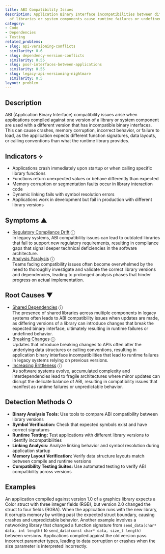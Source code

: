 ```yaml
---
title: ABI Compatibility Issues
description: Application Binary Interface incompatibilities between different versions
  of libraries or system components cause runtime failures or undefined behavior.
category:
- Code
- Dependencies
- Testing
related_problems:
- slug: api-versioning-conflicts
  similarity: 0.6
- slug: dependency-version-conflicts
  similarity: 0.55
- slug: poor-interfaces-between-applications
  similarity: 0.55
- slug: legacy-api-versioning-nightmare
  similarity: 0.5
layout: problem
---
```


## Description

ABI (Application Binary Interface) compatibility issues arise when applications compiled against one version of a library or system component are used with a different version that has incompatible binary interfaces. This can cause crashes, memory corruption, incorrect behavior, or failure to load, as the application expects different function signatures, data layouts, or calling conventions than what the runtime library provides.


## Indicators ⟡

- Applications crash immediately upon startup or when calling specific library functions
- Functions return unexpected values or behave differently than expected
- Memory corruption or segmentation faults occur in library interaction code
- Dynamic linking fails with symbol resolution errors
- Applications work in development but fail in production with different library versions


## Symptoms ▲

- [Regulatory Compliance Drift](regulatory-compliance-drift.md) <span class="info-tooltip" title="Confidence: 0.354, Strength: 0.629">ⓘ</span>
<br/>  In legacy systems, ABI compatibility issues can lead to outdated libraries that fail to support new regulatory requirements, resulting in compliance gaps that signal deeper technical deficiencies in the software architecture.
- [Analysis Paralysis](analysis-paralysis.md) <span class="info-tooltip" title="Confidence: 0.351, Strength: 0.762">ⓘ</span>
<br/>  Teams facing compatibility issues often become overwhelmed by the need to thoroughly investigate and validate the correct library versions and dependencies, leading to prolonged analysis phases that hinder progress on actual implementation.

## Root Causes ▼

- [Shared Dependencies](shared-dependencies.md) <span class="info-tooltip" title="Confidence: 0.411, Strength: 0.949">ⓘ</span>
<br/>  The presence of shared libraries across multiple components in legacy systems often leads to ABI compatibility issues when updates are made, as differing versions of a library can introduce changes that break the expected binary interface, ultimately resulting in runtime failures or undefined behavior.
- [Breaking Changes](breaking-changes.md) <span class="info-tooltip" title="Confidence: 0.348, Strength: 0.812">ⓘ</span>
<br/>  Updates that introduce breaking changes to APIs often alter the underlying data structures or calling conventions, resulting in application binary interface incompatibilities that lead to runtime failures in legacy systems relying on previous versions.
- [Increasing Brittleness](increasing-brittleness.md) <span class="info-tooltip" title="Confidence: 0.325, Strength: 0.825">ⓘ</span>
<br/>  As software systems evolve, accumulated complexity and interdependencies lead to fragile architectures where minor updates can disrupt the delicate balance of ABI, resulting in compatibility issues that manifest as runtime failures or unpredictable behavior.

## Detection Methods ○

- **Binary Analysis Tools:** Use tools to compare ABI compatibility between library versions
- **Symbol Verification:** Check that expected symbols exist and have correct signatures
- **Runtime Testing:** Test applications with different library versions to identify incompatibilities
- **Linking Analysis:** Analyze linking behavior and symbol resolution during application startup
- **Memory Layout Verification:** Verify data structure layouts match between compile and runtime versions
- **Compatibility Testing Suites:** Use automated testing to verify ABI compatibility across versions


## Examples

An application compiled against version 1.0 of a graphics library expects a Color struct with three integer fields (RGB), but version 2.0 changed the struct to four fields (RGBA). When the application runs with the new library, it corrupts memory by writing past the expected struct boundary, causing crashes and unpredictable behavior. Another example involves a networking library that changed a function signature from `send_data(char* data, int length)` to `send_data(const char* data, size_t length)` between versions. Applications compiled against the old version pass incorrect parameter types, leading to data corruption or crashes when the size parameter is interpreted incorrectly.
